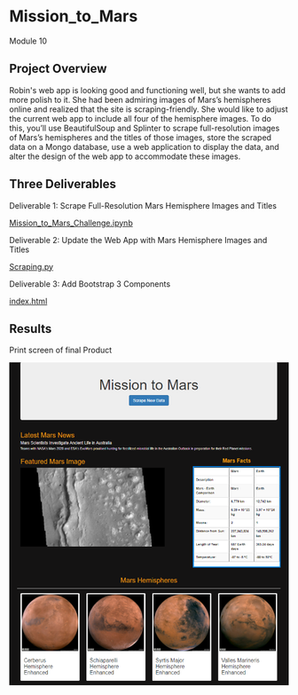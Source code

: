 # Mission_to_Mars
Module 10


## Project Overview
Robin's web app is looking good and functioning well, but she wants to add more polish to it. She had been admiring images of Mars’s hemispheres online and realized that the site is scraping-friendly. She would like to adjust the current web app to include all four of the hemisphere images. To do this, you’ll use BeautifulSoup and Splinter to scrape full-resolution images of Mars’s hemispheres and the titles of those images, store the scraped data on a Mongo database, use a web application to display the data, and alter the design of the web app to accommodate these images.

## Three Deliverables
Deliverable 1: Scrape Full-Resolution Mars Hemisphere Images and Titles

[Mission_to_Mars_Challenge.ipynb](https://github.com/timbialek/Mission_to_Mars/blob/main/Mars_Scraping/Mission_to_Mars_Challenge.ipynb)

Deliverable 2: Update the Web App with Mars Hemisphere Images and Titles

[Scraping.py](https://github.com/timbialek/Mission_to_Mars/blob/main/Mars_Scraping/scraping.py)

Deliverable 3: Add Bootstrap 3 Components

[index.html](https://github.com/timbialek/Mission_to_Mars/blob/main/Mars_Scraping/templates/index.html)

## Results
Print screen of final Product

![](https://github.com/timbialek/Mission_to_Mars/blob/main/Mars_Scraping/Resources/final.PNG) 
